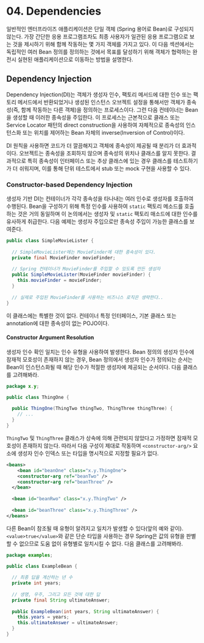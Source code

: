 # 04. Dependencies

일반적인 엔터프라이즈 애플리케이션은 단일 객체 (Spring 용어로 Bean)로 구성되지 않는다. 가장 간단한 응용 프로그램조차도 최종 사용자가 일관된 응용 프로그램으로 보는 것을 제시하기 위해 함께 작동하는 몇 가지 객체를 가지고 있다. 이 다음 섹션에서는 독립적인 여러 Bean 정의를 정의하는 것에서 목표를 달성하기 위해 객체가 협력하는 완전시 실현된 애플리케이션으로 이동하는 방법을 설명한다.

## Dependency Injection

Dependency Injection(DI)는 객체가 생성자 인수, 팩토리 메서드에 대한 인수 또는 팩토리 메서드에서 반환되었거나 생성된 인스턴스 오브젝트 설정을 통해서만 객체가 종속성(즉, 함께 작동하는 다른 객체)을 정의하는 프로세스이다. 그런 다음 컨테이너는 Bean을 생성할 때 이러한 종속성을 주입한다. 이 프로세스는 근본적으로 클래스 또는 Service Locator 패턴의 direct construction을 사용하여 자체적으로 종속성의 인스턴스화 또는 위치를 제어하는 Bean 자체의 inverse(Inversion of Control)이다.

DI 원칙을 사용하면 코드가 더 깔끔해지고 객체에 종속성이 제공될 때 분리가 더 효과적이다. 오브젝트는 종속성을 조회하지 않으며 종속성의 위치나 클래스를 알지 못한다. 결과적으로 특히 종속성이 인터페이스 또는 추상 클래스에 있는 경우 클래스를 테스트하기가 더 쉬워지며, 이를 통해 단위 테스트에서 stub 또는 mock 구현을 사용할 수 있다.

### Constructor-based Dependency Injection

생성자 기반 DI는 컨테이너가 각각 종속성을 타나내는 여러 인수로 생성자를 호출하여 수행된다. Bean을 구성하기 위해 특정 인수를 사용하여 `static` 팩토리 메소드를 호출하는 것은 거의 동일하며 이 논의에서는 생성자 및 `static` 팩토리 매소드에 대한 인수를 유사하게 취급한다. 다음 예제는 생성자 주입으로만 종속성 주입이 가능한 클래스를 보여준다.

```java
public class SimpleMovieLister {
  
  // SimpleMovieLister에는 MovieFinder에 대한 종속성이 있다.
  private final MovieFinder movieFinder;
  
  // Spring 컨테이너가 MovieFinder를 주입할 수 있도록 만든 생성자
  public SimpleMovieLister(MovieFinder movieFinder) {
    this.movieFinder = movieFinder;
  }
  
  // 실제로 주입된 MovieFinder를 사용하는 비즈니스 로직은 생략한다..
}
```

이 클래스에는 특별한 것이 없다. 컨테이너 특정 인터페이스, 기본 클래스 또는 annotation에 대한 종속성이 없는 POJO이다.

#### Constructor Argument Resolution

생성자 인수 확인 일치는 인수 유형을 사용하여 발생한다. Bean 정의의 생성자 인수에 잠재적 모호성이 존재하지 않는 경우, Bean 정의에서 생성자 인수가 정의되는 순서는 Bean이 인스턴스화될 때 해당 인수가 적절한 생성자에 제공되는 순서이다. 다음 클래스를 고려해봐라.

```java
package x.y;

public class ThingOne {
  
  public ThingOne(ThingTwo thingTwo, ThingThree thingThree) {
    // ...
  }
}
```

`ThingTwo` 및 `ThingThree` 클래스가 상속에 의해 관련되지 않았다고 가정하면 잠재적 모호성이 존재하지 않는다. 따라서 다음 구성이 제대로 작동하며 `<constructor-arg/>` 요소에 생성자 인수 인덱스 또는 타입을 명시적으로 지정할 필요가 없다.

```xml
<beans>
	<bean id="beanOne" class="x.y.ThingOne">
  	<constructor-arg ref="beanTwo" />
    <constructor-arg ref="beanThree" />
  </bean>
  
  <bean id="beanRwo" class="x.y.ThingTwo" />
  
  <bean id="beanThree" class="x.y.ThingThree" /> 
</beans>
```

다른 Bean이 참조될 때 유형이 알려지고 일치가 발생할 수 있다(앞의 예와 같이). `<value>true</value>`와 같은 단순 타입을 사용하는 경우 Spring은 값의 유형을 판별할 수 없으므로 도움 없이 유형별로 일치시킬 수 없다. 다음 클래스를 고려해봐라.

```java
package examples;

public class ExampleBean {
  
  // 최종 답을 계산하는 년 수
  private int years;
  
  // 생명, 우주, 그리고 모든 것에 대한 답
  private final String ultimateAnswer;
  
  public ExampleBean(int years, String ultimateAnswer) {
    this.years = years;
    this.ultimateAnswer = ultimateAnswer;
  }
}
```


